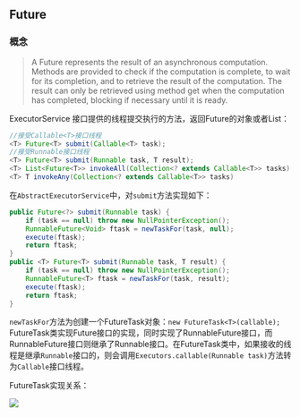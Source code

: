 ## Future<V>

### 概念

> A Future represents the result of an asynchronous computation. Methods are provided to check if the computation is complete, to wait for its completion, and to retrieve the result of the computation. The result can only be retrieved using method get when the computation has completed, blocking if necessary until it is ready.

ExecutorService 接口提供的线程提交执行的方法，返回Future的对象或者List：

```java
//接受Callable<T>接口线程
<T> Future<T> submit(Callable<T> task);
//接受Runnable接口线程
<T> Future<T> submit(Runnable task, T result);
<T> List<Future<T>> invokeAll(Collection<? extends Callable<T>> tasks)
<T> T invokeAny(Collection<? extends Callable<T>> tasks)
```

在`AbstractExecutorService`中，对`submit`方法实现如下：

```java
public Future<?> submit(Runnable task) {
    if (task == null) throw new NullPointerException();
    RunnableFuture<Void> ftask = newTaskFor(task, null);
    execute(ftask);
    return ftask;
}
public <T> Future<T> submit(Runnable task, T result) {
    if (task == null) throw new NullPointerException();
    RunnableFuture<T> ftask = newTaskFor(task, result);
    execute(ftask);
    return ftask;
}
```

`newTaskFor`方法为创建一个FutureTask对象：`new FutureTask<T>(callable);` FutureTask类实现Future接口的实现，同时实现了RunnableFuture接口，而RunnableFuture接口则继承了Runnable接口。在FutureTask类中，如果接收的线程是继承`Runnable`接口的，则会调用`Executors.callable(Runnable task)`方法转为`Callable`接口线程。

FutureTask实现关系：

![](https://i.loli.net/2021/04/12/adgiO6CqI1h2BeN.png)